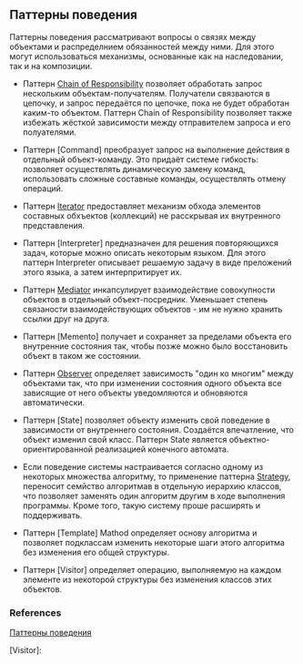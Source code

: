 ## Паттерны поведения

Паттерны поведения рассматривают вопросы о связях между объектами и распределнием обязанностей между ними.
Для этого могут использоваться механизмы, основанные как на наследовании, так и на композиции.

* Паттерн [Chain of Responsibility] позволяет обработать запрос нескольким объектам-получателям.
Получатели связваются в цепочку, и запрос передаётся по цепочке, пока не будет обработан каким-то объектом.
Паттерн Chain of Responsibility позволяет также избежать жёсткой зависимости между отправителем запроса и его полуателями.

* Паттерн [Command] преобразует запрос на выполнение действия в отдельный объект-команду.
Это придаёт системе гибкость: позволяет осуществлять динамическую замену команд, использовать сложные составные команды, осуществлять отмену операций.

* Паттерн [Iterator] предоставляет механизм обхода элементов составных обхъектов (коллекций) не расскрывая их внутренного представления.

* Паттерн [Interpreter] предназначен для решения повторяющихся задач, которые можно описать некоторым языком.
Для этого паттерн Interpreter описывает решаемую задачу в виде преложений этого языка, а затем интерпритирует их.

* Паттерн [Mediator] инкапсулирует взаимодействие совокупности объектов в отдельный объект-посредник.
Уменьшает степень связаности взаимодействующих объектов - им не нужно хранить ссылки друг на друга.

* Паттерн [Memento] получает и сохраняет за пределами объекта его внутренние состояния так, чтобы позже можно было восстановить объект в таком же состоянии.

* Паттерн [Observer] определяет зависимость "один ко многим" между объектами так,
что при изменении состояния одного объекта все зависящие от него объекты уведомляются и обновяются автоматически.

* Паттерн [State] позволяет объекту изменить свой поведение в зависимости от внутреннего состояния.
Создаётся впечатление, что объект изменил свой класс. Паттерн State является объектно-ориентированной реализацией конечного автомата.

* Если поведение системы настраивается согласно одному из некоторых множества алгоритму,
то применение паттерна [Strategy], переносит семйство алгоритмав в отдельную иерархию классов,
что позволяет заменять один алгоритм другим в ходе выполнения программы. Кроме того, такую систему проше расширять и поддерживать.

* Паттерн [Template] Mathod определяет основу алгоритма и позволяет подклассам изменить некоторые шаги этого алгоритма без изменения его общей структуры.

* Паттерн [Visitor] определяет операцию, выполняемую на каждом элементе из некоторой структуры без изменения классов этих объектов.

### References

[Паттерны поведения]

[Паттерны поведения]: http://cpp-reference.ru/patterns/behavioral-patterns/

[Chain of Responsibility]:
[Command]:
[Iterator]:
[Interpreter]:
[Mediator]:
[Memento]:
[Observer]:
[State]:
[Strategy]:
[Template]:
[Visitor]:
